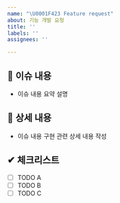 ```yaml
---
name: "\U0001F423 Feature request"
about: 기능 개발 요청
title: ''
labels: ''
assignees: ''

---
```


## 📄 이슈 내용
- 이슈 내용 요약 설명

## 📝 상세 내용
- 이슈 내용 구현 관련 상세 내용 작성

## ✔ 체크리스트
- [ ] TODO A
- [ ] TODO B
- [ ] TODO C
